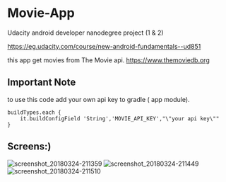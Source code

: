 # Movie-App
Udacity android developer nanodegree project (1 &amp; 2)

https://eg.udacity.com/course/new-android-fundamentals--ud851

this app get movies from The Movie api.
https://www.themoviedb.org

## Important Note

to use this code add your own api key to gradle ( app module).

    buildTypes.each {
        it.buildConfigField 'String','MOVIE_API_KEY',"\"your api key\""
    }


## Screens:) 
![screenshot_20180324-211359](https://user-images.githubusercontent.com/15523129/37868081-db231f74-2fa9-11e8-8472-de3d2f7e9542.png)
![screenshot_20180324-211449](https://user-images.githubusercontent.com/15523129/37868082-db46395a-2fa9-11e8-87d5-103955de638f.png)
![screenshot_20180324-211510](https://user-images.githubusercontent.com/15523129/37868083-db684dce-2fa9-11e8-8767-4a1947023bde.png)

